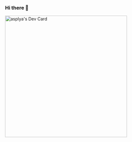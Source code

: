 ### Hi there 👋

<!--
**aspieteer/aspieteer** is a ✨ _special_ ✨ repository because its `README.md` (this file) appears on your GitHub profile.

Here are some ideas to get you started:

- 🔭 I’m currently working on ...
- 🌱 I’m currently learning ...
- 👯 I’m looking to collaborate on ...
- 🤔 I’m looking for help with ...
- 💬 Ask me about ...
- 📫 How to reach me: ...
- 😄 Pronouns: ...
- ⚡ Fun fact: ...
-->
<a href="https://app.daily.dev/aylp5a"><img src="https://api.daily.dev/devcards/9912e5cc092e4798bf389a74cedb1926.png?r=muy" width="400" alt="asplya's Dev Card"/></a>
